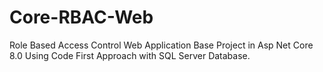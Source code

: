 # Core-RBAC-Web
Role Based Access Control Web Application Base Project in Asp Net Core 8.0 Using Code First Approach with SQL Server Database.
